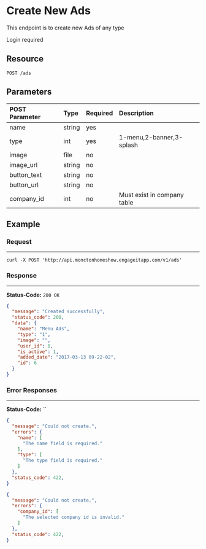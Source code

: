 # Create New Ads

This endpoint is to create new Ads of any type

Login required

## Resource

```
POST /ads
```

## Parameters

POST Parameter | Type | Required | Description
:------------ | :--- | :------- | :----------
name      | string  | yes      |
type      | int  | yes      | 1-menu,2-banner,3-splash
image      | file  | no      |
image_url      | string  | no      |
button_text      | string  | no      |
button_url      | string  | no      |
company_id      | int  | no      | Must exist in company table

## Example

### Request

--------------------------------------------------------------------------------

```curl
curl -X POST 'http://api.monctonhomeshow.engageitapp.com/v1/ads'
```

### Response

--------------------------------------------------------------------------------
**Status-Code:** `200 OK`

```json
{
  "message": "Created successfully",
  "status_code": 200,
  "data": {
    "name": "Menu Ads",
    "type": "1",
    "image": "",
    "user_id": 8,
    "is_active": 1,
    "added_date": "2017-03-13 09-22-02",
    "id": 6
  }
}
```

### Error Responses

--------------------------------------------------------------------------------

**Status-Code:** ``
```json
{
  "message": "Could not create.",
  "errors": {
    "name": [
      "The name field is required."
    ],
    "type": [
      "The type field is required."
    ]
  },
  "status_code": 422,
}
```

```json
{
  "message": "Could not create.",
  "errors": {
    "company_id": [
      "The selected company id is invalid."
    ]
  },
  "status_code": 422,
}
```
